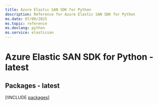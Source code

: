 ```yaml
---
title: Azure Elastic SAN SDK for Python
description: Reference for Azure Elastic SAN SDK for Python
ms.date: 07/09/2025
ms.topic: reference
ms.devlang: python
ms.service: elasticsan
---
```

# Azure Elastic SAN SDK for Python - latest
## Packages - latest
[!INCLUDE [packages](elastic-san-index.md)]